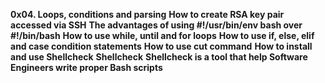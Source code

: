 **0x04. Loops, conditions and parsing**
	**How to create RSA key pair accessed via SSH**
	**The advantages of using #!/usr/bin/env bash over #!/bin/bash**
	**How to use while, until and for loops**
	**How to use if, else, elif and case condition statements**
	**How to use cut command**
	**How to install and use Shellcheck**
**Shellcheck**
	**Shellcheck is a tool that help Software Engineers write proper Bash scripts**
